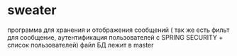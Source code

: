 # sweater
программа для хранения и отображения сообщений ( так же есть фильт для сообщение, аутентификация пользователей с SPRING SECURITY + список пользователей)
файл БД лежит в master
